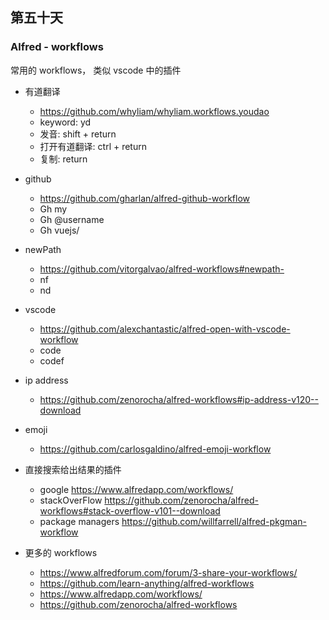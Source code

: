 ## 第五十天

### Alfred - workflows

常用的 workflows， 类似 vscode 中的插件

- 有道翻译

  - https://github.com/whyliam/whyliam.workflows.youdao
  - keyword: yd
  - 发音: shift + return
  - 打开有道翻译: ctrl + return
  - 复制: return

- github

  - https://github.com/gharlan/alfred-github-workflow
  - Gh my
  - Gh @username
  - Gh vuejs/

- newPath

  - https://github.com/vitorgalvao/alfred-workflows#newpath-
  - nf
  - nd

- vscode

  - https://github.com/alexchantastic/alfred-open-with-vscode-workflow
  - code
  - codef

- ip address

  - https://github.com/zenorocha/alfred-workflows#ip-address-v120--download

- emoji

  - https://github.com/carlosgaldino/alfred-emoji-workflow

- 直接搜索给出结果的插件

  - google https://www.alfredapp.com/workflows/
  - stackOverFlow https://github.com/zenorocha/alfred-workflows#stack-overflow-v101--download
  - package managers https://github.com/willfarrell/alfred-pkgman-workflow

- 更多的 workflows
  - https://www.alfredforum.com/forum/3-share-your-workflows/
  - https://github.com/learn-anything/alfred-workflows
  - https://www.alfredapp.com/workflows/
  - https://github.com/zenorocha/alfred-workflows
